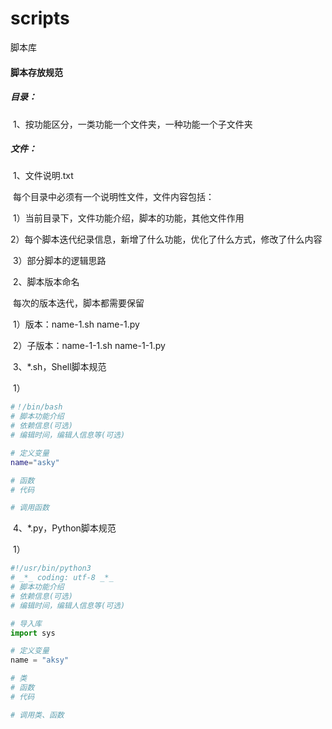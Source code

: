 # scripts
脚本库



#### 脚本存放规范

##### 目录：

​	1、按功能区分，一类功能一个文件夹，一种功能一个子文件夹

##### 文件：

​	1、文件说明.txt

​		每个目录中必须有一个说明性文件，文件内容包括：

​		1）当前目录下，文件功能介绍，脚本的功能，其他文件作用

​		2）每个脚本迭代纪录信息，新增了什么功能，优化了什么方式，修改了什么内容

​		3）部分脚本的逻辑思路

​	2、脚本版本命名

​		每次的版本迭代，脚本都需要保留

​		1）版本：name-1.sh name-1.py

​		2）子版本：name-1-1.sh name-1-1.py

​	3、*.sh，Shell脚本规范

​		1）

```sh
#！/bin/bash
# 脚本功能介绍
# 依赖信息(可选)
# 编辑时间，编辑人信息等(可选)

# 定义变量
name="asky"

# 函数
# 代码

# 调用函数

```

​	4、*.py，Python脚本规范

​		1）

```python
#!/usr/bin/python3
# _*_ coding: utf-8 _*_
# 脚本功能介绍
# 依赖信息(可选)
# 编辑时间，编辑人信息等(可选)

# 导入库
import sys

# 定义变量
name = "aksy"

# 类
# 函数
# 代码

# 调用类、函数

```


